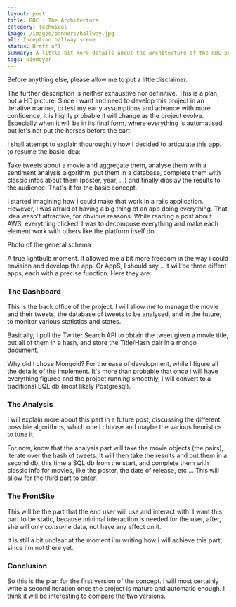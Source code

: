 ```yaml
---
layout: post
title: RDC - The Architecture
category: Technical
image: /images/banners/hallway.jpg
alt: Inception hallway scene
status: Draft n°1
summary: A little bit more details about the architecture of the RDC project.
tags: Niemeyer
---
```


Before anything else, please allow me to put a little disclaimer.

The further description is neither exhaustive nor definitive. This is a plan, not a HD picture. Since I want and need to develop this project in an iterative manner, to test my early assumptions and advance with more confidence, it is highly probable it will change as the project evolve. Especially when it will be in its final form, where everything is automatised. but let's not put the horses before the cart.

I shall attempt to explain thouroughtly how I decided to articulate this app. to resume the basic idea:

Take tweets about a movie and aggregate them, analyse them with a sentiment analysis algorithm, put them in a database, complete them with classic infos about them (poster, year, ...) and finally dipslay the results to the audience. That's it for the basic concept.

I started imagining how i could make that work in a rails application. However, I was afraid of having a big thing of an app doing everything. That idea wasn't attractive, for obvious reasons. While reading a post about AWS, everything clicked. I was to decompose everything and make each element work with others like the platform itself do.

Photo of the general schema

A true lightbulb moment. It allowed me a bit more freedom in the way i could envision and develop the app. Or AppS, I should say...
It will be three diffent apps, each with a precise function. Here they are:

### The Dashboard

This is the back office of the project. I will allow me to manage the movie and their tweets, the database of tweets to be analysed, and in the future, to monitor various statistics and states.

Basically, I poll the Twitter Search API to obtain the tweet given a movie title, put all of them in a hash, and store the Title/Hash pair in a mongo document.

Why did I chose Mongoid? For the ease of development, while I figure all the details of the implement. It's more than probable that once i will have everything figured and the project running smoothly, I will convert to a traditional SQL db (most likely Postgresql).

### The Analysis

I will explain more about this part in a future post, discussing the different possible algorithms, which one i choose and maybe the various heuristics to tune it.

For now, know that the analysis part will take the movie objects (the pairs), iterate over the hash of tweets. It will then take the results and put them in a second db, this time a SQL db from the start, and complete them with classic info for movies, like the poster, the date of release, etc ...
This will allow for the third part to enter.

### The FrontSite

This will be the part that the end user will use and interact with. I want this part to be static, because minimal interaction is needed for the user, after, she will only _consume_ data, not have any effect on it.

It is still a bit unclear at the moment i'm writing how i will achieve this part, since i'm not there yet.

### Conclusion

So this is the plan for the first version of the concept. I will most certainly write a second iteration once the project is mature and automatic enough. I think it will be interesting to compare the two versions.
